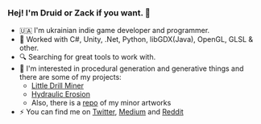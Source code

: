 ### Hej! I'm Druid or Zack if you want. :wave:

- :ukraine: I'm ukrainian indie game developer and programmer. 
- :toolbox: Worked with C#, Unity, .Net, Python, libGDX(Java), OpenGL, GLSL & other.
- :mag: Searching for great tools to work with.
- :art: I'm interested in procedural generation and generative things and there are some of my projects:
  - [Little Drill Miner](https://github.com/progdruid/NewLDM)
  - [Hydraulic Erosion](https://github.com/progdruid/HydraulicErosion)
  - Also, there is a [repo](https://github.com/progdruid/artworks) of my minor artworks
- :zap: You can find me on [Twitter](https://twitter.com/progdruid), [Medium](https://progdruid.medium.com/) and [Reddit](https://www.reddit.com/user/ProgrammingDruid/)

